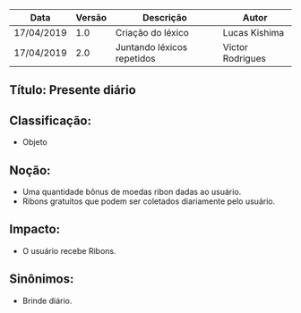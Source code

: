 | Data | Versão | Descrição | Autor |
|---|---|---|---|
| 17/04/2019 | 1.0 | Criação do léxico  | Lucas Kishima |
| 17/04/2019 | 2.0 | Juntando léxicos repetidos  | Victor Rodrigues |


## Título: Presente diário

## Classificação:

- Objeto

## Noção:

- Uma quantidade bônus de moedas ribon dadas ao usuário.
- Ribons gratuitos que podem ser coletados diariamente pelo usuário.

## Impacto:

- O usuário recebe Ribons.

## Sinônimos:

- Brinde diário.
